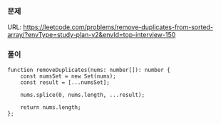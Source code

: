 ### 문제
URL: https://leetcode.com/problems/remove-duplicates-from-sorted-array/?envType=study-plan-v2&envId=top-interview-150

### 풀이
```
function removeDuplicates(nums: number[]): number {
    const numsSet = new Set(nums);
    const result = [...numsSet];

    nums.splice(0, nums.length, ...result);

    return nums.length;
};
```
